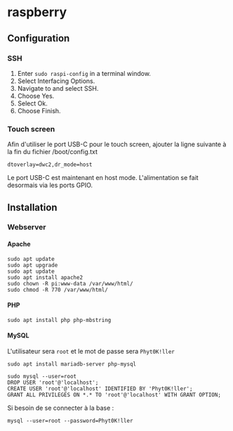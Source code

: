 # raspberry

## Configuration

### SSH

1. Enter `sudo raspi-config` in a terminal window.
2. Select Interfacing Options.
3. Navigate to and select SSH.
4. Choose Yes.
5. Select Ok.
6. Choose Finish.

### Touch screen

Afin d'utiliser le port USB-C pour le touch screen, ajouter la ligne suivante à la fin du fichier /boot/config.txt

    dtoverlay=dwc2,dr_mode=host
    
Le port USB-C est maintenant en host mode. L'alimentation se fait desormais via les ports GPIO.


## Installation

### Webserver

#### Apache

    sudo apt update
    sudo apt upgrade
    sudo apt update
    sudo apt install apache2
    sudo chown -R pi:www-data /var/www/html/
    sudo chmod -R 770 /var/www/html/
        
#### PHP

    sudo apt install php php-mbstring

#### MySQL

L'utilisateur sera `root` et le mot de passe sera `Phyt0K!ller`

    sudo apt install mariadb-server php-mysql

    sudo mysql --user=root
    DROP USER 'root'@'localhost';
    CREATE USER 'root'@'localhost' IDENTIFIED BY 'Phyt0K!ller';
    GRANT ALL PRIVILEGES ON *.* TO 'root'@'localhost' WITH GRANT OPTION;
    
Si besoin de se connecter à la base :

    mysql --user=root --password=Phyt0K!ller
